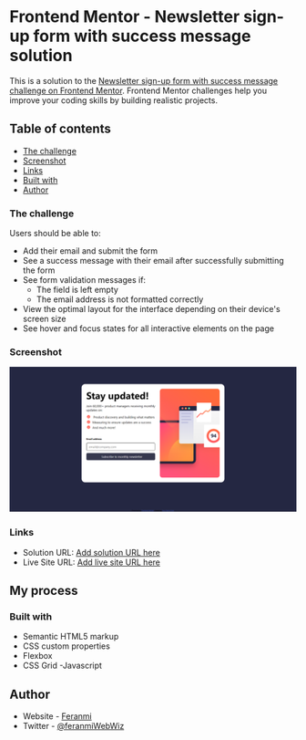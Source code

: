 # Frontend Mentor - Newsletter sign-up form with success message solution

This is a solution to the [Newsletter sign-up form with success message challenge on Frontend Mentor](https://www.frontendmentor.io/challenges/newsletter-signup-form-with-success-message-3FC1AZbNrv). Frontend Mentor challenges help you improve your coding skills by building realistic projects. 

## Table of contents


  - [The challenge](#the-challenge)
  - [Screenshot](#screenshot)
  - [Links](#links)
  - [Built with](#built-with)
- [Author](#author)


### The challenge

Users should be able to:

- Add their email and submit the form
- See a success message with their email after successfully submitting the form
- See form validation messages if:
  - The field is left empty
  - The email address is not formatted correctly
- View the optimal layout for the interface depending on their device's screen size
- See hover and focus states for all interactive elements on the page

### Screenshot

![](./assets/images/newsletter.png)



### Links

- Solution URL: [Add solution URL here](https://github.com/feranmiWebWizard/Challenges/tree/main/NEWSLETTER%20SIGNUP)
- Live Site URL: [Add live site URL here](https://sweet-sherbet-9012fe.netlify.app/)

## My process

### Built with

- Semantic HTML5 markup
- CSS custom properties
- Flexbox
- CSS Grid
-Javascript


## Author

- Website - [Feranmi](https://www.your-site.com)
- Twitter - [@feranmiWebWiz](https://twitter.com/feranmiWebWiz)
